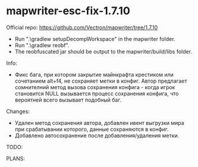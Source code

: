 # mapwriter-esc-fix-1.7.10
Official repo: https://github.com/Vectron/mapwriter/tree/1.7.10

 - Run ".\gradlew setupDecompWorkspace" in the mapwriter folder.
 - Run ".\gradlew reobf".
 - The reobfuscated jar should be output to the mapwriter/build/libs folder.
 
 Info:
  - Фикс бага, при котором закрытие майнкрафта крестиком или сочетанием alt+f4, не сохраняет метки в конфиг. Автор предлагает сомнителний метод вызова сохранения конфига - когда игрок становится NULL вызывается процесс сохранения конфига, что вероятней всего вызывает подобный баг.
 
 Changes:
 - Удален метод сохранения автора, добавлен ивент выгрузки мира при срабатывании которого, данные сохраняются в конфиг.
 - Добавлено автосохранение после добавления/удаления метки.
 
 TODO:
 
  
 PLANS:
  
